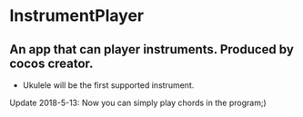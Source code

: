 # InstrumentPlayer
## An app that can player instruments. Produced by cocos creator.
* Ukulele will be the first supported instrument.

Update 2018-5-13: Now you can simply play chords in the program;)